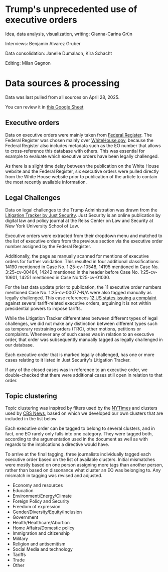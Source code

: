# Trump's unprecedented use of executive orders

Idea, data analysis, visualization, writing: Gianna-Carina Grün

Interviews: Benjamin Alvarez Gruber

Data consolidation: Janelle Dumalaon, Kira Schacht

Editing: Milan Gagnon


# Data sources & processing

Data was last pulled from all sources on April 28, 2025.

You can review it in [this Google Sheet](https://docs.google.com/spreadsheets/d/1KrxeJ5sPvirGUhL9i0E4QmwiMQg5O8odtTOBXdEGuLg/edit?usp=sharing)

## Executive orders

Data on executive orders were mainly taken from [Federal Register](https://www.federalregister.gov/presidential-documents/executive-orders/donald-trump/2025). The Federal Register was chosen mainly over [WhiteHouse.gov](https://www.whitehouse.gov/presidential-actions/), because the Federal Register also includes metadata such as the EO number that allows to cross-reference this database with others. This was essential for example to evaluate which executive orders have been legally challenged.

As there is a slight time delay between the publication on the White House website and the Federal Register, six executive orders were pulled directly from the White House website prior to publication of the article to contain the most recently available information.

## Legal Challenges

Data on legal challenges to the Trump Administration was drawn from the [Litigation Tracker by Just Security](https://www.justsecurity.org/107087/tracker-litigation-legal-challenges-trump-administration/). Just Security is an online publication by digital law and policy journal at the Reiss Center on Law and Security at New York University School of Law.

Executive orders were extracted from their dropdown menu and matched to the list of executive orders from the previous section via the executive order number assigned by the Federal Register.

Additionally, the page as manually scanned for mentions of executive orders for further validation. This resulted in four additional classifications: 14190 mentioned in Case No. 1:25-cv-10548, 14195 mentioned in Case No. 3:25-cv-00464, 14242 mentioned in the header before Case No. 1:25-cv-10601, 14251 mentioned in Case No.1:25-cv-01030.

For the last data update prior to publication, the 11 executive order numbers mentioned Case No. 1:25-cv-00077-N/A were also tagged manually as legally challenged. This case references [12 US states issuing a complaint](https://storage.courtlistener.com/recap/gov.uscourts.cit.17091/gov.uscourts.cit.17091.2.0_1.pdf) against several tariff-related executive orders, arguining it is not within presidential powers to impose tariffs.

While the Litigation Tracker differentiates between different types of legal challenges, we did not make any distinction between different types such as temporary restraining orders (TRO),  other motions, petitions or complaints. Whenever any of such cases was in relation to an executive order, that order was subsequently manually tagged as legally challenged in our database.

Each executive order that is marked legally challenged, has one or more cases relating to it listed in Just Security's Litigation Tracker.

If any of the closed cases was in reference to an executive order, we double-checked that there were additional cases still open in relation to that order.



## Topic clustering

Topic clustering was inspired by filters used by the [NYTimes](https://www.nytimes.com/interactive/2025/us/trump-agenda-2025.html) and clusters used by [CBS News](https://www.cbsnews.com/news/trump-issues-record-100-executive-order-of-second-term-breakdown/), based on which we developed our own clusters that are included in the list below

Each executive order can be tagged to belong to several clusters, and in fact, one EO rarely only falls into one category. They were tagged both, according to the argumentation used in the document as well as with regards to the implications a directive would have.

To arrive at the final tagging, three journalists individually tagged each executive order based on the list of available clusters. Initial mismatches were mostly based on one person assigning more tags than another person, rather than based on dissonance what cluster an EO was belonging to. Any mismatch in tagging was revised and adjusted.

* Economy and resources
* Education
* Environment/Energy/Climate
* Foreign Policy and Security
* Freedom of expression
* Gender/Diversity/Equity/Inclusion
* Government
* Health/Healthcare/Abortion
* Home Affairs/Domestic policy
* Immigration and citizenship
* Military
* Religion and antisemitism
* Social Media and technology
* Tariffs
* Trade
* Other
